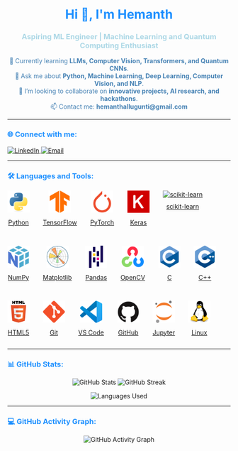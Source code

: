 <!-- Header Section -->
<h1 align="center" style="color:#1E90FF;">Hi 👋, I'm Hemanth</h1>
<h3 align="center" style="color:#ADD8E6;">Aspiring ML Engineer | Machine Learning and Quantum Computing Enthusiast</h3>

<!-- About Section -->
<p align="center" style="color:#4682B4;">
  🌱 Currently learning <strong>LLMs, Computer Vision, Transformers, and Quantum CNNs</strong>.<br>
  💬 Ask me about <strong>Python, Machine Learning, Deep Learning, Computer Vision, and NLP</strong>.<br>
  🤝 I’m looking to collaborate on <strong>innovative projects, AI research, and hackathons</strong>.<br>
  📫 Contact me: <strong>hemanthallugunti@gmail.com</strong>
</p>

---

<!-- Connect with Me Section -->
<h3 align="left" style="color:#1E90FF;">🌐 Connect with me:</h3>
<p align="left">
  <a href="https://www.linkedin.com/in/hemanth-reddy-allugunti-883b36216/" target="_blank">
    <img align="center" src="https://img.shields.io/badge/LinkedIn-%230077B5.svg?logo=linkedin&logoColor=white" alt="LinkedIn" height="30" />
  </a>
  <a href="mailto:hemanthallugunti@gmail.com" target="_blank">
    <img align="center" src="https://img.shields.io/badge/Email-%23D14836.svg?logo=gmail&logoColor=white" alt="Email" height="30" />
  </a>
</p>

---

<!-- Languages and Tools Section -->
<h3 align="left" style="color:#1E90FF;">🛠️ Languages and Tools:</h3>
<div style="display: flex; flex-wrap: wrap; gap: 30px;">
  <div style="text-align: center;">
    <a href="https://www.python.org" target="_blank" rel="noreferrer">
      <img src="https://raw.githubusercontent.com/devicons/devicon/master/icons/python/python-original.svg" alt="Python" width="50" height="50"/>
      <p style="margin-top: 10px;">Python</p>
    </a>
  </div>
  <div style="text-align: center;">
    <a href="https://www.tensorflow.org/" target="_blank" rel="noreferrer">
      <img src="https://raw.githubusercontent.com/devicons/devicon/master/icons/tensorflow/tensorflow-original.svg" alt="TensorFlow" width="50" height="50"/>
      <p style="margin-top: 10px;">TensorFlow</p>
    </a>
  </div>
  <div style="text-align: center;">
    <a href="https://pytorch.org/" target="_blank" rel="noreferrer">
      <img src="https://raw.githubusercontent.com/devicons/devicon/master/icons/pytorch/pytorch-original.svg" alt="PyTorch" width="50" height="50"/>
      <p style="margin-top: 10px;">PyTorch</p>
    </a>
  </div>
  <div style="text-align: center;">
    <a href="https://keras.io/" target="_blank" rel="noreferrer">
      <img src="https://raw.githubusercontent.com/devicons/devicon/master/icons/keras/keras-original.svg" alt="Keras" width="50" height="50"/>
      <p style="margin-top: 10px;">Keras</p>
    </a>
  </div>
  <div style="text-align: center;">
    <a href="https://scikit-learn.org/" target="_blank" rel="noreferrer">
      <img src="https://cdn.jsdelivr.net/gh/devicons/devicon@latest/icons/scikitlearn/scikitlearn-original.svg" alt="scikit-learn" width="50" height="50"/>
      <p style="margin-top: 10px;">scikit-learn</p>
    </a>
  </div>
  <div style="text-align: center;">
    <a href="https://numpy.org/" target="_blank" rel="noreferrer">
      <img src="https://raw.githubusercontent.com/devicons/devicon/master/icons/numpy/numpy-original.svg" alt="NumPy" width="50" height="50"/>
      <p style="margin-top: 10px;">NumPy</p>
    </a>
  </div>
  <div style="text-align: center;">
    <a href="https://matplotlib.org/" target="_blank" rel="noreferrer">
      <img src="https://raw.githubusercontent.com/devicons/devicon/master/icons/matplotlib/matplotlib-original.svg" alt="Matplotlib" width="50" height="50"/>
      <p style="margin-top: 10px;">Matplotlib</p>
    </a>
  </div>
  <div style="text-align: center;">
    <a href="https://pandas.pydata.org/" target="_blank" rel="noreferrer">
      <img src="https://raw.githubusercontent.com/devicons/devicon/master/icons/pandas/pandas-original.svg" alt="Pandas" width="50" height="50"/>
      <p style="margin-top: 10px;">Pandas</p>
    </a>
  </div>
  <div style="text-align: center;">
    <a href="https://opencv.org/" target="_blank" rel="noreferrer">
      <img src="https://raw.githubusercontent.com/devicons/devicon/master/icons/opencv/opencv-original.svg" alt="OpenCV" width="50" height="50"/>
      <p style="margin-top: 10px;">OpenCV</p>
    </a>
  </div>
  <div style="text-align: center;">
    <a href="https://www.cprogramming.com/" target="_blank" rel="noreferrer">
      <img src="https://raw.githubusercontent.com/devicons/devicon/master/icons/c/c-original.svg" alt="C" width="50" height="50"/>
      <p style="margin-top: 10px;">C</p>
    </a>
  </div>
  <div style="text-align: center;">
    <a href="https://www.w3schools.com/cpp/" target="_blank" rel="noreferrer">
      <img src="https://raw.githubusercontent.com/devicons/devicon/master/icons/cplusplus/cplusplus-original.svg" alt="C++" width="50" height="50"/>
      <p style="margin-top: 10px;">C++</p>
    </a>
  </div>
  <div style="text-align: center;">
    <a href="https://www.w3schools.com/html/" target="_blank" rel="noreferrer">
      <img src="https://raw.githubusercontent.com/devicons/devicon/master/icons/html5/html5-original-wordmark.svg" alt="HTML5" width="50" height="50"/>
      <p style="margin-top: 10px;">HTML5</p>
    </a>
  </div>
  <div style="text-align: center;">
    <a href="https://git-scm.com/" target="_blank" rel="noreferrer">
      <img src="https://raw.githubusercontent.com/devicons/devicon/master/icons/git/git-original.svg" alt="Git" width="50" height="50"/>
      <p style="margin-top: 10px;">Git</p>
    </a>
  </div>
  <div style="text-align: center;">
    <a href="https://code.visualstudio.com/" target="_blank" rel="noreferrer">
      <img src="https://raw.githubusercontent.com/devicons/devicon/master/icons/vscode/vscode-original.svg" alt="Visual Studio Code" width="50" height="50"/>
      <p style="margin-top: 10px;">VS Code</p>
    </a>
  </div>
  <div style="text-align: center;">
    <a href="https://github.com/" target="_blank" rel="noreferrer">
      <img src="https://raw.githubusercontent.com/devicons/devicon/master/icons/github/github-original.svg" alt="GitHub" width="50" height="50"/>
      <p style="margin-top: 10px;">GitHub</p>
    </a>
  </div>
  <div style="text-align: center;">
    <a href="https://jupyter.org/" target="_blank" rel="noreferrer">
      <img src="https://raw.githubusercontent.com/devicons/devicon/master/icons/jupyter/jupyter-original.svg" alt="Jupyter Notebook" width="50" height="50"/>
      <p style="margin-top: 10px;">Jupyter</p>
    </a>
  </div>
  <div style="text-align: center;">
    <a href="https://www.linux.org/" target="_blank" rel="noreferrer">
      <img src="https://raw.githubusercontent.com/devicons/devicon/master/icons/linux/linux-original.svg" alt="Linux" width="50" height="50"/>
      <p style="margin-top: 10px;">Linux</p>
    </a>
  </div>
</div>




---

<!-- GitHub Stats Section -->
<h3 align="left" style="color:#1E90FF;">📊 GitHub Stats:</h3>
<p align="center">
  <img src="https://github-readme-stats.vercel.app/api?username=alluguntihemanth&theme=radical&hide_border=false&show_icons=true" alt="GitHub Stats" width="49%" />
  <img src="https://github-readme-streak-stats.herokuapp.com/?user=alluguntihemanth&theme=radical&hide_border=false" alt="GitHub Streak" width="49%" />
</p>

<!-- Languages Used Section -->
<p align="center">
  <img src="https://github-readme-stats.vercel.app/api/top-langs/?username=alluguntihemanth&theme=radical&hide=jupyter%20notebook&layout=compact&langs_count=6" alt="Languages Used" width="45%" />
</p>

---

<!-- Activity Graph Section -->
<h3 align="left" style="color:#1E90FF;">💻 GitHub Activity Graph:</h3>
<p align="center">
  <img src="https://github-readme-activity-graph.vercel.app/graph?username=alluguntihemanth&theme=react-dark" alt="GitHub Activity Graph" />
</p>
